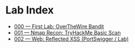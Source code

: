 # Lab Index
- [000 — First Lab: OverTheWire Bandit](000-first-lab.md)
- [001 — Nmap Recon: TryHackMe Basic Scan](001-nmap-scan.md)
- [002 — Web: Reflected XSS (PortSwigger / Lab)](002-web-xss.md)
